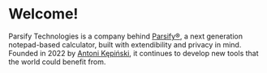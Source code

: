 # Welcome!

Parsify Technologies is a company behind [Parsify®](https://parsify.app), a next generation notepad-based calculator, built with extendibility and privacy in mind. Founded in 2022 by [Antoni Kępiński](https://www.kepinski.ch), it continues to develop new tools that the world could benefit from.
